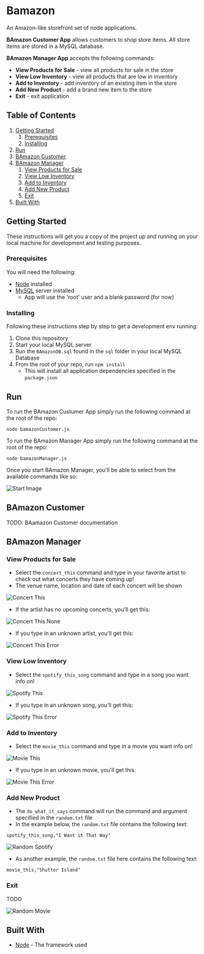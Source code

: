 # Bamazon
An Amazon-like storefront set of node applications.

**BAmazon Customer App** allows customers to shop store items. All store items are stored in a MySQL database.

**BAmazon Manager App** accepts the following commands:

* **View Products for Sale** - view all products for sale in the store
* **View Low Inventory** - view all products that are low in inventory
* **Add to Inventory** - add inventory of an existing item in the store
* **Add New Product** - add a brand new item to the store
* **Exit** - exit application

## Table of Contents

1. [Getting Started](#getting-started)
    1. [Prerequisites](#prerequisites)
    2. [Installing](#installing)
2. [Run](#run)
3. [BAmazon Customer](#bamazon-customer)
4. [BAmazon Manager](#bamazon-manager)
    1. [View Products for Sale](#view-products-for-sale)
    2. [View Low Inventory](#view-low-inventory)
    3. [Add to Inventory](#add-to-inventory)
    4. [Add New Product](#add-new-product)
    5. [Exit](#exit)
5. [Built With](#built-with)

## Getting Started

These instructions will get you a copy of the project up and running on your local machine for development and testing purposes.

### Prerequisites

You will need the following:

* [Node](https://nodejs.org/en/) installed
* [MySQL](https://www.mysql.com/downloads/) server installed
  * App will use the 'root' user and a blank password (for now)

### Installing

Following these instructions step by step to get a development env running:

1. Clone this repository
2. Start your local MySQL server
3. Run the `BAmazonDB.sql` found in the `sql` folder in your local MySQL Database
4. From the root of your repo, run `npm install`
    * This will install all application dependencies specified in the `package.json`

## Run

To run the BAmazon Custumer App simply run the following command at the root of the repo:

```
node bamazonCustomer.js
```

To run the BAmazon Manager App simply run the following command at the root of the repo:

```
node bamazonManager.js
```

Once you start BAmazon Manager, you'll be able to select from the available commands like so:

![Start Image](/images/start-liri.png)

## BAmazon Customer

TODO: BAamazon Customer documentation

## BAmazon Manager

### View Products for Sale

* Select the `concert_this` command and type in your favorite artist to check out what concerts they have coming up!
* The venue name, location and date of each concert will be shown

![Concert This](/images/concert-this.gif)

* If the artist has no upcoming concerts, you'll get this:

![Concert This None](/images/concert-this-none.gif)

* If you type in an unknown artist, you'll get this:

![Concert This Error](/images/concert-this-error.gif)

### View Low Inventory

* Select the `spotify_this_song` command and type in a song you want info on!

![Spotify This](/images/spotify-this-song.gif)

* If you type in an unknown song, you'll get this:

![Spotify This Error](/images/spotify-this-song-error.gif)

### Add to Inventory

* Select the `movie_this` command and type in a movie you want info on!

![Movie This](/images/movie-this.gif)

* If you type in an unknown movie, you'll get this:

![Movie This Error](/images/movie-this-error.gif)

### Add New Product

* The `do_what_it_says` command will run the command and argument specified in the `random.txt` file
* In the example below, the `random.txt` file contains the following text:

```
spotify_this_song,"I Want it That Way"
```

![Random Spotify](/images/random-spotify.gif)

* As another example, the `random.txt` file here contains the following text:

```
movie_this,"Shutter Island"
```

### Exit

TODO

![Random Movie](/images/random-movie.gif)

## Built With

* [Node](https://nodejs.org/en/) - The framework used
